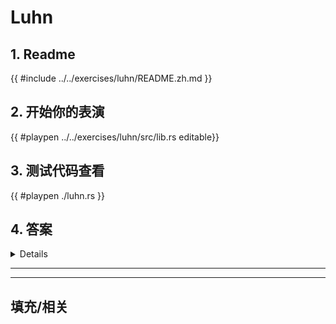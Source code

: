 # Luhn
## 1. Readme

 {{ #include ../../exercises/luhn/README.zh.md }}

 ## 2. 开始你的表演

 {{ #playpen ../../exercises/luhn/src/lib.rs editable}}

 ## 3. 测试代码查看

 {{ #playpen ./luhn.rs }}

 ## 4. 答案

 <details>

 {{ #playpen ../../exercises/luhn/example.rs }}

 </details>

 ---
 ---

 ## 填充/相关


